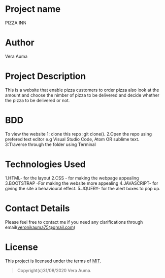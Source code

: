 # Project name
PIZZA INN
# Author
Vera Auma
# Project Description
This is a website that enable pizza customers to order pizza also look at the amount and choose the nimber of pizza to be delivered and decide whether the pizza to be delivered or not.
# BDD
To view the website
 1: clone this repo :git clone(). 
 2.Open the repo using prefered text editor e.g Visual Studio Code, Atom OR sublime text. 
 3:Traverse through the folder using Terminal
 # Technologies Used
1.HTML- for the layout
2.CSS - for making the webpage appealing
3.BOOTSTRAP -For making the website more appealing
4.JAVASCRIPT- for giving the site a behavioural effect.
5.JQUERY- for the alert boxes to pop up.
# Contact Details
Please feel free to contact me if you need any clarifications through email(veronikauma75@gmail.com)
# License
This project is licensed under the terms of [MIT](https://choosealicense.com/licenses/mit/).
>Copyright(c)31/08/2020 Vera Auma.
